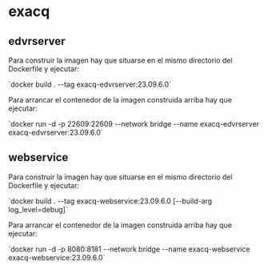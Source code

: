 # exacq

## edvrserver

Para construir la imagen hay que situarse en el mismo directorio del Dockerfile y ejecutar:

´docker build . --tag exacq-edvrserver:23.09.6.0´

Para arrancar el contenedor de la imagen construida arriba hay que ejecutar:

´docker run -d -p 22609:22609 --network bridge --name exacq-edvrserver exacq-edvrserver:23.09.6.0´

## webservice

Para construir la imagen hay que situarse en el mismo directorio del Dockerfile y ejecutar:

´docker build . --tag exacq-webservice:23.09.6.0 [--build-arg log_level=debug]´

Para arrancar el contenedor de la imagen construida arriba hay que ejecutar:

´docker run -d -p 8080:8181 --network bridge --name exacq-webservice exacq-webservice:23.09.6.0´

